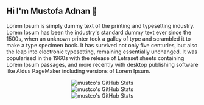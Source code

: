 ## Hi I'm Mustofa Adnan 👋

Lorem Ipsum is simply dummy text of the printing and typesetting industry. Lorem Ipsum has been the industry's standard dummy text ever since the 1500s, when an unknown printer took a galley of type and scrambled it to make a type specimen book. It has survived not only five centuries, but also the leap into electronic typesetting, remaining essentially unchanged. It was popularised in the 1960s with the release of Letraset sheets containing Lorem Ipsum passages, and more recently with desktop publishing software like Aldus PageMaker including versions of Lorem Ipsum.

<div align="center">
  <img src="https://github-readme-stats.vercel.app/api?username=mustco&theme=dracula&show_icons=true&hide_border=true&count_private=true" alt="mustco's GitHub Stats" />
</div>
<div align="center">
  <img src="https://github-readme-stats.vercel.app/api/top-langs/?username=mustco&theme=dracula&show_icons=true&hide_border=true&layout=compact" alt="mustco's GitHub Stats" />
</div>
  <div align="center">
  <img src="https://github-readme-streak-stats.herokuapp.com/?user=mustco&theme=dracula&hide_border=true" alt="mustco's GitHub Stats" />
</div>
